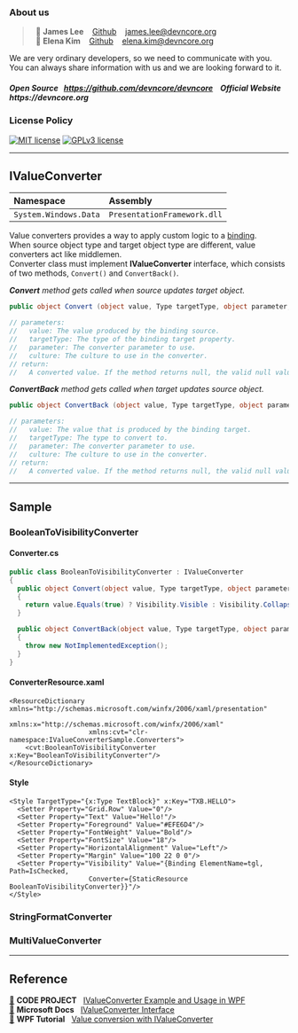### About us

> &nbsp; :adult: __James Lee__ &nbsp;&nbsp; [Github](https://github.com/devncore-james) &nbsp;&nbsp; james.lee@devncore.org  
> &nbsp; :woman: __Elena Kim__ &nbsp;&nbsp; [Github](https://github.com/devncore-elena) &nbsp;&nbsp; elena.kim@devncore.org

We are very ordinary developers, so we need to communicate with you.   
You can always share information with us and we are looking forward to it.  

##### _Open Source &nbsp; https://github.com/devncore/devncore   &nbsp;&nbsp;   Official Website &nbsp; https://devncore.org_ 

### License Policy
[![MIT license](https://img.shields.io/badge/License-MIT-blue.svg)](https://lbesson.mit-license.org/)
[![GPLv3 license](https://img.shields.io/badge/License-GPLv3-blue.svg)](http://perso.crans.org/besson/LICENSE.html)

***

## IValueConverter

|Namespace|Assembly|
|:--------|:-------|
|`System.Windows.Data`|`PresentationFramework.dll`|

Value converters provides a way to apply custom logic to a [binding](https://github.com/devncore/wpf-xaml-binding).  
When source object type and target object type are different, value converters act like middlemen.  
Converter class must implement **IValueConverter** interface, which consists of two methods, `Convert()` and `ConvertBack()`.

_**Convert** method gets called when source updates target object._
```c#
public object Convert (object value, Type targetType, object parameter, CultureInfo culture);

// parameters:
//   value: The value produced by the binding source.
//   targetType: The type of the binding target property.
//   parameter: The converter parameter to use.
//   culture: The culture to use in the converter.
// return:
//   A converted value. If the method returns null, the valid null value is used.
```  

_**ConvertBack** method gets called when target updates source object._
```c#
public object ConvertBack (object value, Type targetType, object parameter, CultureInfo culture);

// parameters:
//   value: The value that is produced by the binding target.
//   targetType: The type to convert to.
//   parameter: The converter parameter to use.
//   culture: The culture to use in the converter.
// return:
//   A converted value. If the method returns null, the valid null value is used.
```  
***

## Sample
### BooleanToVisibilityConverter
#### Converter.cs
```c#
public class BooleanToVisibilityConverter : IValueConverter
{
  public object Convert(object value, Type targetType, object parameter, CultureInfo culture)
  {
    return value.Equals(true) ? Visibility.Visible : Visibility.Collapsed;
  }

  public object ConvertBack(object value, Type targetType, object parameter, CultureInfo culture)
  {
    throw new NotImplementedException();
  }
}
```
#### ConverterResource.xaml
```xaml
<ResourceDictionary xmlns="http://schemas.microsoft.com/winfx/2006/xaml/presentation"
                    xmlns:x="http://schemas.microsoft.com/winfx/2006/xaml"
                    xmlns:cvt="clr-namespace:IValueConverterSample.Converters">
	<cvt:BooleanToVisibilityConverter x:Key="BooleanToVisibilityConverter"/>
</ResourceDictionary>
```
#### Style
```xaml
<Style TargetType="{x:Type TextBlock}" x:Key="TXB.HELLO">
  <Setter Property="Grid.Row" Value="0"/>
  <Setter Property="Text" Value="Hello!"/>
  <Setter Property="Foreground" Value="#EFE6D4"/>
  <Setter Property="FontWeight" Value="Bold"/>
  <Setter Property="FontSize" Value="18"/>
  <Setter Property="HorizontalAlignment" Value="Left"/>
  <Setter Property="Margin" Value="100 22 0 0"/>
  <Setter Property="Visibility" Value="{Binding ElementName=tgl, Path=IsChecked, 
  	  				Converter={StaticResource BooleanToVisibilityConverter}}"/>
</Style>
```

### StringFormatConverter
### MultiValueConverter

***

## Reference
[:bookmark_tabs:](https://www.codeproject.com/Tips/868163/IValueConverter-Example-and-Usage-in-WPF) **CODE PROJECT** &nbsp; <ins>IValueConverter Example and Usage in WPF</ins>  
[:bookmark_tabs:](https://docs.microsoft.com/en-ca/dotnet/api/system.windows.data.ivalueconverter?view=net-5.0) **Microsoft Docs** &nbsp; <ins>IValueConverter Interface</ins>  
[:bookmark_tabs:](https://www.wpf-tutorial.com/data-binding/value-conversion-with-ivalueconverter/) **WPF Tutorial** &nbsp; <ins>Value conversion with IValueConverter</ins>
